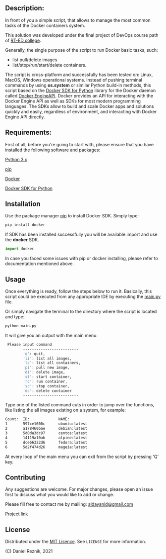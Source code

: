 ## Description:

In front of you a simple script, that allows to manage the most common tasks of the Docker containers system.

This solution was developed under the final project of DevOps course path of [RT-ED college](https://rt-ed.co.il).

Generally, the single purpose of the script to run Docker basic tasks, such:

- list
pull/delete images
- list/stop/run/start/delete containers.

The script is cross-platform and successfully has been tested on: Linux, MacOS, Windows operational systems.
Instead of pushing terminal commands by using **os.system** or similar Python build-in methods, this script based on the [Docker SDK for Python](https://docker-py.readthedocs.io/en/stable/) library for the Docker daemon called [Docker EngineAPI](https://docs.docker.com/engine/api/). Docker provides an API for interacting with the Docker Engine API as well as SDKs for most modern programming languages. The SDKs allow to build and scale Docker apps and solutions quickly and easily, regardless of environment, and interacting with Docker Engine API directly.


## Requirements:



First of all, before you're going to start with, please ensure that you have installed the following software and packages:

[Python 3.x](https://www.python.org/downloads)

[pip](https://pip.pypa.io/en/stable/cli/pip_install/) 

[Docker](https://www.docker.com)

[Docker SDK for Python](https://docker-py.readthedocs.io/en/stable/)


## Installation

Use the package manager [pip](https://pip.pypa.io/en/stable/) to install Docker SDK. Simply type:

```bash
pip install docker
```
If SDK has been installed successfully you will be available import and use the **docker** SDK.
```python
import docker
```
In case you faced some issues with pip or docker installing, please refer to documentation mentioned above.
## Usage

Once everything is ready, follow the steps below to run it.
Basically, this script could be executed from any appropriate IDE by executing the [main.py](https://github.com/aldayanid/final/main.py) file.

Or simply navigate the terminal to the directory where the script is located and type:
```bash
python main.py
```
It will give you an output with the main menu:
```bash
 Please input command
        -------------------------
        'q': quit,
        'li': list all images,
        'lc': list all containers,
        'pi': pull new image,
        'di': delete image,
        'st': start container,
        'rc': run container,
        'sc': stop container,
        'dc': delete container
        -------------------------
```
Type one of the listed command cuts in order to jump over the functions, like listing the all images existing on a system, for example:

```bash
Count:  ID:             NAME:
1       597ce1600c      ubuntu:latest
2       a178460bae      debian:latest
3       5d0da3dc97      centos:latest
4       14119a10ab      alpine:latest
5       dce66322d6      fedora:latest
6       5d2f474d26      mageia:latest
```

At every loop of the main menu you can exit from the script by pressing 'Q' key.

## Contributing
Any suggestions are welcome. For major changes, please open an issue first to discuss what you would like to add or change.

Please fill free to contact me by mailing: [aldayanid@gmail.com](aldayanid@gmail.com)


[Project link](https://github.com/aldayanid/final)

## License
Distributed under the [MIT Lisence](https://choosealicense.com/licenses/mit/). See `LICENSE` for more information.


(C) Daniel Reznik, 2021